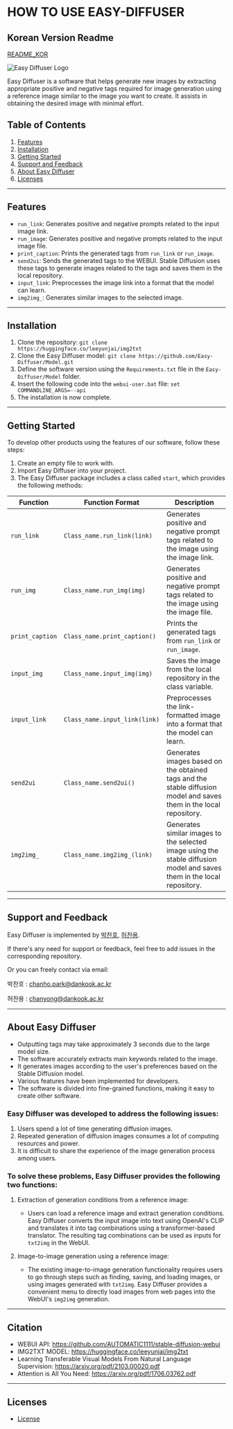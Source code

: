 # HOW TO USE EASY-DIFFUSER

## Korean Version Readme
[README_KOR](https://github.com/Easy-Diffuser/Model/blob/main/README_KOR.md)


![Easy Diffuser Logo](logo.png)

Easy Diffuser is a software that helps generate new images by extracting appropriate positive and negative tags required for image generation using a reference image similar to the image you want to create. It assists in obtaining the desired image with minimal effort.

## Table of Contents

1. [Features](#features)
2. [Installation](#installation)
3. [Getting Started](#getting-started)
4. [Support and Feedback](#support-and-feedback)
5. [About Easy Diffuser](#about-easy-diffuser)
6. [Licenses](#licenses)

---

## Features

- `run_link`: Generates positive and negative prompts related to the input image link.
- `run_image`: Generates positive and negative prompts related to the input image file.
- `print_caption`: Prints the generated tags from `run_link` or `run_image`.
- `send2ui`: Sends the generated tags to the WEBUI. Stable Diffusion uses these tags to generate images related to the tags and saves them in the local repository.
- `input_link`: Preprocesses the image link into a format that the model can learn.
- `img2img_`: Generates similar images to the selected image.

---

## Installation

1. Clone the repository: `git clone https://huggingface.co/leeyunjai/img2txt`
2. Clone the Easy Diffuser model: `git clone https://github.com/Easy-Diffuser/Model.git`
3. Define the software version using the `Requirements.txt` file in the `Easy-Diffuser/Model` folder.
4. Insert the following code into the `webui-user.bat` file: `set COMMANDLINE_ARGS=--api`
5. The installation is now complete.

---

## Getting Started

To develop other products using the features of our software, follow these steps:

1. Create an empty file to work with.
2. Import Easy Diffuser into your project.
3. The Easy Diffuser package includes a class called `start`, which provides the following methods:

| Function | Function Format | Description |
|----------|----------------|-------------|
| `run_link` | `Class_name.run_link(link)` | Generates positive and negative prompt tags related to the image using the image link. |
| `run_img` | `Class_name.run_img(img)` | Generates positive and negative prompt tags related to the image using the image file. |
| `print_caption` | `Class_name.print_caption()` | Prints the generated tags from `run_link` or `run_image`. |
| `input_img` | `Class_name.input_img(img)` | Saves the image from the local repository in the class variable. |
| `input_link` | `Class_name.input_link(link)` | Preprocesses the link-formatted image into a format that the model can learn. |
| `send2ui` | `Class_name.send2ui()` | Generates images based on the obtained tags and the stable diffusion model and saves them in the local repository. |
| `img2img_` | `Class_name.img2img_(link)` | Generates similar images to the selected image using the stable diffusion model and saves them in the local repository. |

---

## Support and Feedback


Easy Diffuser is implemented by [박찬호](https://github.com/charlieppark), [허찬용](https://github.com/H-ChanY).

If there's any need for support or feedback, feel free to add issues in the corresponding repository.

Or you can freely contact via email:

박찬호 : chanho.park@dankook.ac.kr

허찬용 : chanyong@dankook.ac.kr

---

## About Easy Diffuser

- Outputting tags may take approximately 3 seconds due to the large model size.
- The software accurately extracts main keywords related to the image.
- It generates images according to the user's preferences based on the Stable Diffusion model.
- Various features have been implemented for developers.
- The software is divided into fine-grained functions, making it easy to create other software.

### Easy Diffuser was developed to address the following issues:

1. Users spend a lot of time generating diffusion images.
2. Repeated generation of diffusion images consumes a lot of computing resources and power.
3. It is difficult to share the experience of the image generation process among users.

### To solve these problems, Easy Diffuser provides the following two functions:

1. Extraction of generation conditions from a reference image:
   - Users can load a reference image and extract generation conditions. Easy Diffuser converts the input image into text using OpenAI's CLIP and translates it into tag combinations using a transformer-based translator. The resulting tag combinations can be used as inputs for `txt2img` in the WebUI.

2. Image-to-image generation using a reference image:
   - The existing image-to-image generation functionality requires users to go through steps such as finding, saving, and loading images, or using images generated with `txt2img`. Easy Diffuser provides a convenient menu to directly load images from web pages into the WebUI's `img2img` generation.

---

## Citation

- WEBUI API:  https://github.com/AUTOMATIC1111/stable-diffusion-webui
- IMG2TXT MODEL: https://huggingface.co/leeyunjai/img2txt
- Learning Transferable Visual Models From Natural Language Supervision: https://arxiv.org/pdf/2103.00020.pdf
- Attention is All You Need: https://arxiv.org/pdf/1706.03762.pdf

---

## Licenses

- [License](https://github.com/Easy-Diffuser/Model/blob/main/LICENSE.md)
